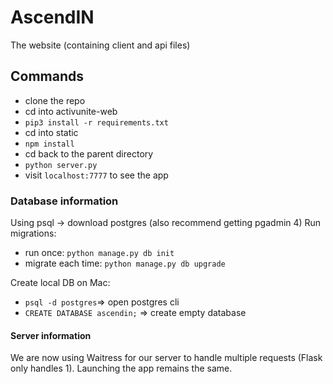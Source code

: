 # AscendIN
The website (containing client and api files)

## Commands
* clone the repo
* cd into activunite-web
* `pip3 install -r requirements.txt`
* cd into static
* `npm install`
* cd back to the parent directory
* `python server.py`
* visit `localhost:7777` to see the app

### Database information
Using psql -> download postgres (also recommend getting pgadmin 4)
Run migrations:

* run once: `python manage.py db init`
* migrate each time: `python manage.py db upgrade`

Create local DB on Mac:
* `psql -d postgres`=> open postgres cli
* `CREATE DATABASE ascendin;` => create empty database

#### Server information
We are now using Waitress for our server to handle multiple requests (Flask only handles 1). Launching the app remains the same.
